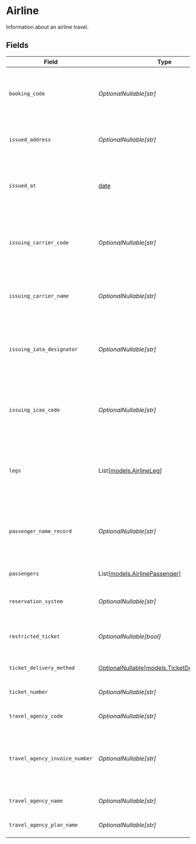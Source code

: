 # Airline

Information about an airline travel.


## Fields

| Field                                                                                 | Type                                                                                  | Required                                                                              | Description                                                                           | Example                                                                               |
| ------------------------------------------------------------------------------------- | ------------------------------------------------------------------------------------- | ------------------------------------------------------------------------------------- | ------------------------------------------------------------------------------------- | ------------------------------------------------------------------------------------- |
| `booking_code`                                                                        | *OptionalNullable[str]*                                                               | :heavy_minus_sign:                                                                    | The unique identifier of the reservation in the global distribution system.           | X36Q9C                                                                                |
| `issued_address`                                                                      | *OptionalNullable[str]*                                                               | :heavy_minus_sign:                                                                    | The address of the place/agency that issued the ticket.                               | 123 Broadway, New York                                                                |
| `issued_at`                                                                           | [date](https://docs.python.org/3/library/datetime.html#date-objects)                  | :heavy_minus_sign:                                                                    | The date that the ticket was last issued in the airline reservation system.           | 2013-07-16T19:23:00.000+00:00                                                         |
| `issuing_carrier_code`                                                                | *OptionalNullable[str]*                                                               | :heavy_minus_sign:                                                                    | For airline aggregators, three-character IATA code of the airline issuing the ticket. | 649                                                                                   |
| `issuing_carrier_name`                                                                | *OptionalNullable[str]*                                                               | :heavy_minus_sign:                                                                    | For airline aggregators, name of the airline issuing the ticket.                      | Air Transat A.T. Inc                                                                  |
| `issuing_iata_designator`                                                             | *OptionalNullable[str]*                                                               | :heavy_minus_sign:                                                                    | For airline aggregators, two-character IATA code of the airline issuing the ticket.   | TS                                                                                    |
| `issuing_icao_code`                                                                   | *OptionalNullable[str]*                                                               | :heavy_minus_sign:                                                                    | For airline aggregators, three-character ICAO code of the airline issuing the ticket. | TSC                                                                                   |
| `legs`                                                                                | List[[models.AirlineLeg](../models/airlineleg.md)]                                    | :heavy_minus_sign:                                                                    | An array of separate trip segments. Each leg contains detailed itinerary information. |                                                                                       |
| `passenger_name_record`                                                               | *OptionalNullable[str]*                                                               | :heavy_minus_sign:                                                                    | The Passenger Name Record (PNR) in the airline reservation system.                    | JOHN L                                                                                |
| `passengers`                                                                          | List[[models.AirlinePassenger](../models/airlinepassenger.md)]                        | :heavy_minus_sign:                                                                    | An array of the travelling passengers.                                                |                                                                                       |
| `reservation_system`                                                                  | *OptionalNullable[str]*                                                               | :heavy_minus_sign:                                                                    | The name of the reservation system.                                                   | Amadeus                                                                               |
| `restricted_ticket`                                                                   | *OptionalNullable[bool]*                                                              | :heavy_minus_sign:                                                                    | Indicates whether the ticket is restricted (refundable).                              | false                                                                                 |
| `ticket_delivery_method`                                                              | [OptionalNullable[models.TicketDeliveryMethod]](../models/ticketdeliverymethod.md)    | :heavy_minus_sign:                                                                    | The delivery method of the ticket.                                                    | electronic                                                                            |
| `ticket_number`                                                                       | *OptionalNullable[str]*                                                               | :heavy_minus_sign:                                                                    | The airline's unique ticket number.                                                   | 123-1234-151555                                                                       |
| `travel_agency_code`                                                                  | *OptionalNullable[str]*                                                               | :heavy_minus_sign:                                                                    | The IATA travel agency code.                                                          | 12345                                                                                 |
| `travel_agency_invoice_number`                                                        | *OptionalNullable[str]*                                                               | :heavy_minus_sign:                                                                    | The reference number of the invoice that was issued by the travel agency.             | EG15555155                                                                            |
| `travel_agency_name`                                                                  | *OptionalNullable[str]*                                                               | :heavy_minus_sign:                                                                    | The name of the travel agency.                                                        | ACME Agency                                                                           |
| `travel_agency_plan_name`                                                             | *OptionalNullable[str]*                                                               | :heavy_minus_sign:                                                                    | The name of the travel agency plan.                                                   | B733                                                                                  |